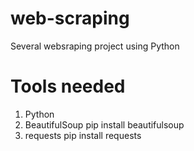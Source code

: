 # web-scraping
Several websraping project using Python

# Tools needed
1. Python
2. BeautifulSoup pip install beautifulsoup
3. requests   pip install requests
